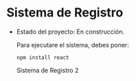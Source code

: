 <h1>Sistema de Registro</h1>

- Estado del proyecto: En construcción.

  Para ejecutare el sistema, debes poner:

  ```npm install react```

  Sistema de Registro 2
